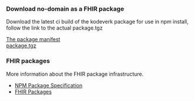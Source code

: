 ### Download no-domain as a FHIR package

Download the latest ci build of the kodeverk package for use in npm install, follow the link to the actual package.tgz

[The package manifest](package.manifest.json)  
[package.tgz](package.tgz)

### FHIR packages

More information about the FHIR package infrastructure.  
* [NPM Package Specification](https://confluence.hl7.org/display/FHIR/NPM+Package+Specification)  
* [FHIR Packages](https://registry.fhir.org/learn)  
